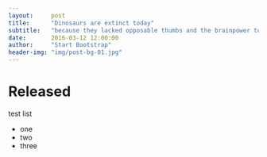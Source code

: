 ```yaml
---
layout:     post
title:      "Dinosaurs are extinct today"
subtitle:   "because they lacked opposable thumbs and the brainpower to build a space program."
date:       2016-03-12 12:00:00
author:     "Start Bootstrap"
header-img: "img/post-bg-01.jpg"
---
```


# Released

test list

- one
- two 
- three